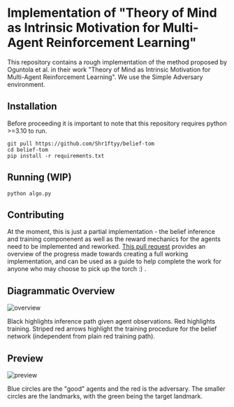 # Implementation of "Theory of Mind as Intrinsic Motivation for Multi-Agent Reinforcement Learning"

This repository contains a rough implementation of the method proposed by Oguntola et al. in their
work "Theory of Mind as Intrinsic Motivation for Multi-Agent Reinforcement Learning". We use the
Simple Adversary environment.

## Installation

Before proceeding it is important to note that this repository requires python >=3.10 to run.
```
git pull https://github.com/Shr1ftyy/belief-tom
cd belief-tom
pip install -r requirements.txt
```

## Running (WIP)
```
python algo.py
```
<!-- Duplicate the `belief.example.yaml` file and run the script.
```
cp belief.example.yaml belief.yaml
python main.py --logging_level debug --config belief.yaml
``` -->

## Contributing
At the moment, this is just a partial implementation - the belief inference and training componenent as well as the reward mechanics
for the agents need to be implemented and reworked. [This pull request](https://github.com/Shr1ftyy/belief-tom/pull/2) provides an
overview of the progress made towards creating a full working implementation, and can be used as a guide to help complete the work
for anyone who may choose to pick up the torch :) .

## Diagrammatic Overview
![overview](assets/tom-overview.png) 

Black highlights inference path given agent observations. Red highlights training. Striped red
arrows highlight the training procedure for the belief network (independent from plain red training
path).

## Preview
![preview](assets/preview.png)

Blue circles are the "good" agents and the red is the adversary. The smaller circles are the
landmarks, with the green being the target landmark.
